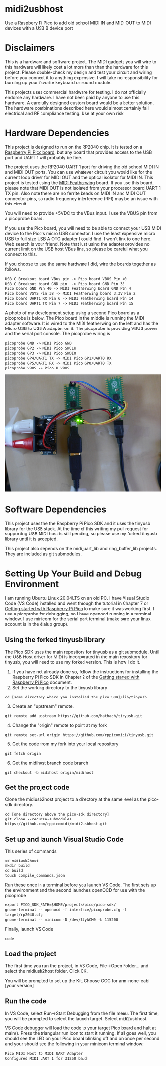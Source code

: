 # midi2usbhost
Use a Raspbery Pi Pico to add old school MIDI IN and MIDI OUT to MIDI devices with a USB B device port
# Disclaimers
This is a hardware and software project. The MIDI gadgets you will wire to this hardware will likely
cost a lot more than than the hardware for this project. Please double-check my design and test
your circuit and wiring before you connect it to anything expensive. I will take no responsibility
for burning up your favorite keyboard or sound module.

This projects uses commercial hardware for testing. I do not officially endorse any hardware. I have
not been paid by anyone to use this hardware. A carefully designed custom board would be a better
solution. The hardware combinations described here would almost certainly fail electrical and RF 
compliance testing. Use at your own risk.
# Hardware Dependencies
This project is designed to run on the RP2040 chip. It is tested on a 
[Raspberry Pi Pico board](https://www.raspberrypi.com/documentation/microcontrollers/raspberry-pi-pico.html),
but any board that provides access to the USB port and UART 1 will probably be fine.

The project uses the RP2040 UART 1 port for driving the old school MIDI IN and MIDI OUT ports. You can use whatever circuit
you would like for the current loop driver for MIDI OUT
and the optical isolator for MIDI IN. This project is tested using the
[MIDI Featherwing](https://learn.adafruit.com/adafruit-midi-featherwing) board. If you use this board, please
note that MIDI OUT is not isolated from your processor board UART 1 TX pin. Also note there are no
ferrite beads on MIDI IN and MIDI OUT connector pins, so radio frequency interference (RFI) may be
an issue with this circuit.

You will need to provide +5VDC to the VBus input. I use the VBUS pin from a picoprobe board.

If you use the Pico board, you will need to be able to connect your USB MIDI device to the Pico's micro USB connector.
I use the least expensive micro USB to full size USB A OTG adapter I could find. I won't link to one here. Web search
is your friend. Note that just using the adapter provides no current limit on the USB host VBus line, so please be
careful what you connect to this.

If you choose to use the same hardware I did, wire the boards together as follows.

```
USB C Breakout board VBus pin -> Pico board VBUS Pin 40
USB C Breakout board GND pin  -> Pico board GND Pin 38
Pico board GND Pin 40 -> MIDI Featherwing board GND Pin 4
Pico board VSYS Pin 38 -> MIDI Featherwing board 3.3V Pin 2
Pico board UART1 RX Pin 6 -> MIDI Featherwing board Pin 14
Pico board UART1 TX Pin 7 -> MIDI Featherwing board Pin 15
```

A photo of my development setup using a second Pico board as a picoprobe is below. The Pico board
in the middle is running the MIDI adapter software. It is wired to the MIDI featherwing on
the left and has the Micro USB to USB A adapter on it. The picoprobe is providing VBUS power
and the serial port console. The picoprobe wiring is

```
picoprobe GND -> MIDI Pico GND
picoprobe GP2 -> MIDI Pico SWCLK
picoprobe GP3 -> MIDI Pico SWDIO
picoprobe GP4/UART1 TX -> MIDI Pico GP1/UART0 RX
picoprobe GP5/UART1 RX -> MIDI Pico GP0/UART0 TX
picoprobe VBUS -> Pico B VBUS
```
![*Pico USB MIDI Host Adapter with picoprobe on the right*](./docs/midiusb2host_dev.jpg)

# Software Dependencies
This project uses the the Raspberry Pi Pico SDK and it uses the tinyusb library for the USB stack. At the time
of this writing my pull request for supporting USB MIDI host is still pending, so please use my forked tinyusb
library until it is accepted.

This project also depends on the midi\_uart\_lib and ring\_buffer\_lib projects. They are included as git
submodules.
# Setting Up Your Build and Debug Environment
I am running Ubuntu Linux 20.04LTS on an old PC. I have Visual Studio Code (VS Code)
installed and went
through the tutorial in Chapter 7 or [Getting started with Raspberry Pi Pico](https://datasheets.raspberrypi.com/pico/getting-started-with-pico.pdf) to make sure it was working
first. I use a picoprobe for debugging, so I have openocd running in a terminal window.
I use minicom for the serial port terminal (make sure your linux account is in the dialup
group).

## Using the forked tinyusb library
The Pico SDK uses the main repository for tinyusb as a git submodule. Until the USB Host driver for MIDI is
incorporated in the main repository for tinyusb, you will need to use my forked version. This is how I do it.

1. If you have not already done so, follow the instructions for installing the Raspberry Pi Pico SDK in Chapter 2 of the 
[Getting started with Raspberry Pi Pico](https://datasheets.raspberrypi.com/pico/getting-started-with-pico.pdf)
document.
2. Set the working directory to the tinyusb library
```
cd [some directory where you installed the pico SDK]/lib/tinyusb
```
3. Create an "upstream" remote.
```
git remote add upstream https://github.com/hathach/tinyusb.git
```
4. Change the "origin" remote to point at my fork
```
git remote set-url origin https://github.com/rppicomidi/tinyusb.git
```
5. Get the code from my fork into your local repository
```
git fetch origin
```
6. Get the midihost branch code branch
```
git checkout -b midihost origin/midihost
```

## Get the project code
Clone the midiusb2host project to a directory at the same level as the pico-sdk directory.

```
cd [one directory above the pico-sdk directory]
git clone --recurse-submodules https://github.com/rppicomidi/midi2usbhost.git
```

## Set up and launch Visual Studio Code

This series of commands 

```
cd midiusb2host
mkdir build
cd build
touch compile_commands.json
```

Run these once in a terminal before you launch VS Code. The first sets up the environment
and the second launches openOCD for use with the picoprobe

```
export PICO_SDK_PATH=$HOME/projects/pico/pico-sdk/
gnome-terminal -- openocd -f interface/picoprobe.cfg -f target/rp2040.cfg
gnome-terminal -- minicom -D /dev/ttyACM0 -b 115200
```

Finally, launch VS Code

```
code
```

## Load the project
The first time you run the project, in VS Code, File->Open Folder... and select the midiusb2host folder. Click OK.

You will be prompted to set up the Kit. Choose GCC for arm-none-eabi [your version]

## Run the code
In VS Code, select Run->Start Debugging from the file menu. The first time, you will be
prompted to select the launch target. Select midi2usbhost.

VS Code debugger will load the code to your target Pico board and halt at main(). Press
the triangular run icon to start it running. If all goes well, you should see the LED
on your Pico board blinking off and on once per second and your should see the following
in your minicom terminal window:

```
Pico MIDI Host to MIDI UART Adapter
Configured MIDI UART 1 for 31250 baud
```

